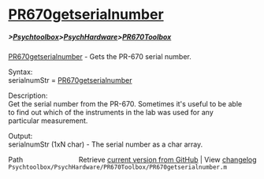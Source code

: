 # [PR670getserialnumber](PR670getserialnumber)
##### >[Psychtoolbox](Psychtoolbox)>[PsychHardware](PsychHardware)>[PR670Toolbox](PR670Toolbox)

[PR670getserialnumber](PR670getserialnumber) - Gets the PR-670 serial number.  
  
Syntax:  
serialnumStr = [PR670getserialnumber](PR670getserialnumber)  
  
Description:  
Get the serial number from the PR-670.  Sometimes it's useful to be able  
to find out  which of the instruments in the lab was used for any  
particular measurement.  
  
Output:  
serialnumStr (1xN char) - The serial number as a char array.  




<div class="code_header" style="text-align:right;">
  <span style="float:left;">Path&nbsp;&nbsp;</span> <span class="counter">Retrieve <a href=
  "https://raw.github.com/Psychtoolbox-3/Psychtoolbox-3/beta/Psychtoolbox/PsychHardware/PR670Toolbox/PR670getserialnumber.m">current version from GitHub</a> | View <a href=
  "https://github.com/Psychtoolbox-3/Psychtoolbox-3/commits/beta/Psychtoolbox/PsychHardware/PR670Toolbox/PR670getserialnumber.m">changelog</a></span>
</div>
<div class="code">
  <code>Psychtoolbox/PsychHardware/PR670Toolbox/PR670getserialnumber.m</code>
</div>

